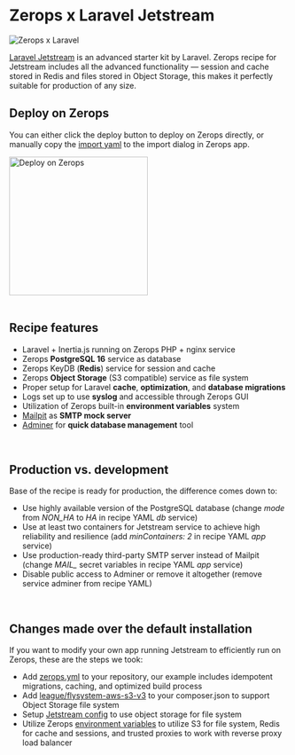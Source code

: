 # Zerops x Laravel Jetstream

![Zerops x Laravel](https://github.com/fxck/zerops-laravel-hello-world/assets/1303561/d9289e32-09bc-414b-87a4-423cb8283e9b)

[Laravel Jetstream](https://jetstream.laravel.com/introduction.html) is an advanced starter kit by Laravel. Zerops recipe for Jetstream includes all the advanced functionality — session and cache stored in Redis and files stored in Object Storage, this makes it perfectly suitable for production of any size.

## Deploy on Zerops
You can either click the deploy button to deploy on Zerops directly, or manually copy the [import yaml](https://github.com/zeropsio/recipe-laravel-jetstream/blob/main/zerops-project-import.yml) to the import dialog in Zerops app.

<a href="https://app.zerops.io/recipe/laravel-backend">
    <img width="250" alt="Deploy on Zerops" src="https://github.com/zeropsio/recipe-laravel-jetstream/assets/1303561/21cf77dd-cded-4e41-8e76-24540a809ccc">
</a>

<br/>
<br/>

## Recipe features

- Laravel + Inertia.js running on Zerops PHP + nginx service
- Zerops **PostgreSQL 16** service as database
- Zerops KeyDB (**Redis**) service for session and cache
- Zerops **Object Storage** (S3 compatible) service as file system
- Proper setup for Laravel **cache**, **optimization**, and **database migrations**
- Logs set up to use **syslog** and accessible through Zerops GUI
- Utilization of Zerops built-in **environment variables** system
- [Mailpit](https://github.com/axllent/mailpit) as **SMTP mock server**
- [Adminer](https://www.adminer.org) for **quick database management** tool

<br/>

## Production vs. development

Base of the recipe is ready for production, the difference comes down to:

- Use highly available version of the PostgreSQL database (change *mode* from *NON_HA* to *HA* in recipe YAML *db* service)
- Use at least two containers for Jetstream service to achieve high reliability and resilience (add *minContainers: 2* in recipe YAML *app* service)
- Use production-ready third-party SMTP server instead of Mailpit (change *MAIL_* secret variables in recipe YAML *app* service)
- Disable public access to Adminer or remove it altogether (remove service adminer from recipe YAML)

<br/>

## Changes made over the default installation

If you want to modify your own app running Jetstream to efficiently run on Zerops, these are the steps we took:

- Add [zerops.yml](https://github.com/zeropsio/recipe-laravel-jetstream/blob/main/zerops.yml) to your repository, our example includes idempotent migrations, caching, and optimized build process
- Add [league/flysystem-aws-s3-v3](https://github.com/zeropsio/recipe-laravel-jetstream/blob/main/composer.json#L14) to your composer.json to support Object Storage file system
- Setup [Jetstream config](https://github.com/zeropsio/recipe-laravel-jetstream/blob/main/config/jetstream.php#L79) to use object storage for file system
- Utilize Zerops [environment variables](https://github.com/zeropsio/recipe-laravel-jetstream/blob/main/README.md) to utilize S3 for file system, Redis for cache and sessions, and trusted proxies to work with reverse proxy load balancer
